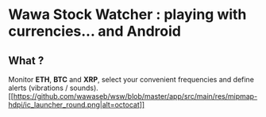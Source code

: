 # Wawa Stock Watcher : playing with currencies... and Android


## What ?

Monitor **ETH**, **BTC** and **XRP**, select your convenient frequencies and define alerts (vibrations / sounds).
[[https://github.com/wawaseb/wsw/blob/master/app/src/main/res/mipmap-hdpi/ic_launcher_round.png|alt=octocat]]
